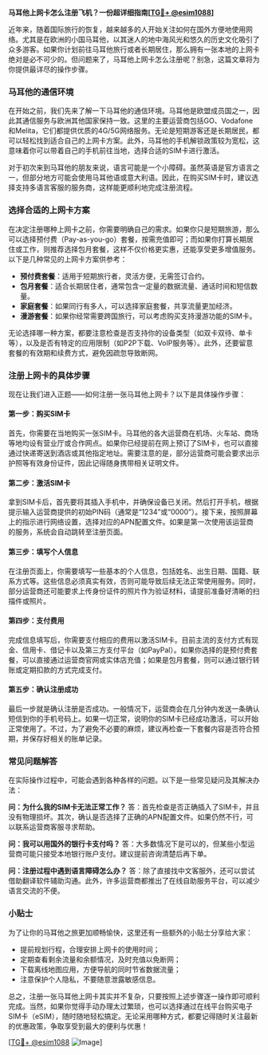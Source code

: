 **马耳他上网卡怎么注册飞机？一份超详细指南[[TG💪+ @esim1088](https://t.me/s/esim1088)]**

近年来，随着国际旅行的恢复，越来越多的人开始关注如何在国外方便地使用网络。尤其是在欧洲的小国马耳他，以其迷人的地中海风光和悠久的历史文化吸引了众多游客。如果你计划前往马耳他旅行或者长期居住，那么拥有一张本地的上网卡绝对是必不可少的。但问题来了，马耳他上网卡怎么注册呢？别急，这篇文章将为你提供最详尽的操作步骤。

### 马耳他的通信环境

在开始之前，我们先来了解一下马耳他的通信环境。马耳他是欧盟成员国之一，因此其通信服务与欧洲其他国家保持一致。这里的主要运营商包括GO、Vodafone和Melita，它们都提供优质的4G/5G网络服务。无论是短期游客还是长期居民，都可以轻松找到适合自己的上网卡方案。此外，马耳他的手机解锁政策较为宽松，这意味着你可以带着自己的手机前往当地，选择合适的SIM卡进行激活。

对于初次来到马耳他的朋友来说，语言可能是一个小障碍。虽然英语是官方语言之一，但部分地方可能会使用马耳他语或意大利语。因此，在购买SIM卡时，建议选择支持多语言客服的服务商，这样能更顺利地完成注册流程。

### 选择合适的上网卡方案

在决定注册哪种上网卡之前，你需要明确自己的需求。如果你只是短期旅游，那么可以选择预付费（Pay-as-you-go）套餐，按需充值即可；而如果你打算长期居住或工作，则推荐选择包月套餐，这样不仅价格更实惠，还能享受更多增值服务。以下是几种常见的上网卡方案供参考：

- **预付费套餐**：适用于短期旅行者，灵活方便，无需签订合约。
- **包月套餐**：适合长期居住者，通常包含一定量的数据流量、通话时间和短信数量。
- **家庭套餐**：如果同行有多人，可以选择家庭套餐，共享流量更加经济。
- **漫游套餐**：如果你经常需要跨国旅行，可以考虑购买支持漫游功能的SIM卡。

无论选择哪一种方案，都要注意检查是否支持你的设备类型（如双卡双待、单卡等），以及是否有特定的应用限制（如P2P下载、VoIP服务等）。此外，还要留意套餐的有效期和续费方式，避免因疏忽导致断网。

### 注册上网卡的具体步骤

现在让我们进入正题——如何注册一张马耳他上网卡？以下是具体操作步骤：

#### 第一步：购买SIM卡
首先，你需要在当地购买一张SIM卡。马耳他的各大运营商在机场、火车站、商场等地均设有营业厅或合作网点。如果你已经提前在网上预订了SIM卡，也可以直接通过快递寄送到酒店或其他指定地址。需要注意的是，部分运营商可能会要求出示护照等有效身份证件，因此记得随身携带相关证明文件。

#### 第二步：激活SIM卡
拿到SIM卡后，首先要将其插入手机中，并确保设备已关闭。然后打开手机，根据提示输入运营商提供的初始PIN码（通常是“1234”或“0000”）。接下来，按照屏幕上的指示进行网络设置，选择对应的APN配置文件。如果是第一次使用该运营商的服务，系统会自动跳转至注册页面。

#### 第三步：填写个人信息
在注册页面上，你需要填写一些基本的个人信息，包括姓名、出生日期、国籍、联系方式等。这些信息必须真实有效，否则可能导致后续无法正常使用服务。同时，部分运营商还可能要求上传身份证件的照片作为验证材料，请提前准备好清晰的扫描件或照片。

#### 第四步：支付费用
完成信息填写后，你需要支付相应的费用以激活SIM卡。目前主流的支付方式有现金、信用卡、借记卡以及第三方支付平台（如PayPal）。如果你选择的是预付费套餐，可以直接通过运营商官网或实体店充值；如果是包月套餐，则可以通过银行转账或定期扣款的方式完成支付。

#### 第五步：确认注册成功
最后一步就是确认注册是否成功。一般情况下，运营商会在几分钟内发送一条确认短信到你的手机号码上。如果一切正常，说明你的SIM卡已经成功激活，可以开始正常使用了。不过，为了避免不必要的麻烦，建议再检查一下套餐内容是否符合预期，并保存好相关的账单记录。

### 常见问题解答

在实际操作过程中，可能会遇到各种各样的问题。以下是一些常见疑问及其解决办法：

**问：为什么我的SIM卡无法正常工作？**
答：首先检查是否正确插入了SIM卡，并且没有物理损坏。其次，确认是否选择了正确的APN配置文件。如果仍然不行，可以联系运营商客服寻求帮助。

**问：我可以用国外的银行卡支付吗？**
答：大多数情况下是可以的，但某些小型运营商可能只接受本地银行账户支付。建议提前咨询清楚后再下单。

**问：注册过程中遇到语言障碍怎么办？**
答：除了直接找中文客服外，还可以尝试借助翻译软件辅助沟通。此外，许多运营商都推出了在线自助服务平台，可以减少语言交流的不便。

### 小贴士

为了让你的马耳他之旅更加顺畅愉快，这里还有一些额外的小贴士分享给大家：
- 提前规划行程，合理安排上网卡的使用时间；
- 定期查看剩余流量和余额情况，及时充值以免断网；
- 下载离线地图应用，方便导航的同时节省数据流量；
- 注意保护个人隐私，不要随意泄露敏感信息。

总之，注册一张马耳他上网卡其实并不复杂，只要按照上述步骤逐一操作即可顺利完成。当然，如果你觉得手动办理太过繁琐，也可以选择通过在线平台购买电子SIM卡（eSIM），随时随地轻松搞定。无论采用哪种方式，都要记得随时关注最新的优惠政策，争取享受到最大的便利与优惠！

[[TG💪+ @esim1088](https://t.me/s/esim1088) ![Image](https://i.postimg.cc/4NQfJmqS/Snipaste-2025-05-13-00-14-12.png)]